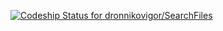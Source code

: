 [ ![Codeship Status for dronnikovigor/SearchFiles](https://app.codeship.com/projects/bcb363d0-cd90-0136-332b-5a613bb869e1/status?branch=master)](https://app.codeship.com/projects/315559)